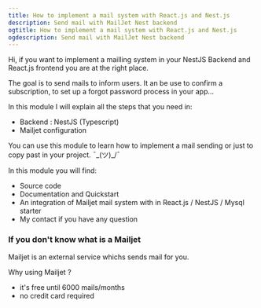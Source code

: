 ```yaml
---
title: How to implement a mail system with React.js and Nest.js
description: Send mail with MailJet Nest backend
ogtitle: How to implement a mail system with React.js and Nest.js
ogdescription: Send mail with MailJet Nest backend
---
```


Hi, if you want to implement a mailling system in your NestJS Backend and React.js frontend you are at the right place. 

The goal is to send mails to inform users. It an be use to confirm a subscription, to set up a forgot password process in your app...

In this module I will explain all the steps that you need in:
- Backend : NestJS (Typescript)
- Mailjet configuration 

You can use this module to learn how to implement a mail sending or just to copy past in your project. ¯\_(ツ)_/¯

In this module you will find: 
- Source code
- Documentation and Quickstart
- An integration of Mailjet mail system with in React.js / NestJS / Mysql starter
- My contact if you have any question 

### If you don't know what is a Mailjet

Mailjet is an external service whichs sends mail for you. </br>

Why using Mailjet ? 
- it's free until 6000 mails/months
- no credit card required